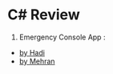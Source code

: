# C# Review
1. Emergency Console App : 
- <a href="https://github.com/C-Sharp-Guys/C-Sharp-Review/tree/main/Hadi">by Hadi</a>
- <a href="https://github.com/C-Sharp-Guys/C-Sharp-Review/tree/Develop/Mehran">by Mehran</a>
